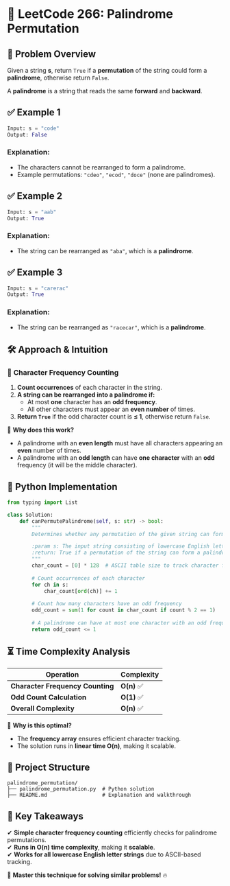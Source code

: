 # 📝 **LeetCode 266: Palindrome Permutation**  

## 📌 **Problem Overview**  

Given a string **s**, return `True` if a **permutation** of the string could form a **palindrome**, otherwise return `False`.  

A **palindrome** is a string that reads the same **forward** and **backward**.  

## ✅ **Example 1**  

```python
Input: s = "code"
Output: False
```

### **Explanation:**  
- The characters cannot be rearranged to form a palindrome.  
- Example permutations: `"cdeo"`, `"ecod"`, `"doce"` (none are palindromes).  

## ✅ **Example 2**  

```python
Input: s = "aab"
Output: True
```

### **Explanation:**  
- The string can be rearranged as `"aba"`, which is a **palindrome**.  

## ✅ **Example 3**  

```python
Input: s = "carerac"
Output: True
```

### **Explanation:**  
- The string can be rearranged as `"racecar"`, which is a **palindrome**.  

## 🛠 **Approach & Intuition**  

### 🔹 **Character Frequency Counting**  
1. **Count occurrences** of each character in the string.  
2. **A string can be rearranged into a palindrome if:**  
   - At most **one** character has an **odd frequency**.  
   - All other characters must appear an **even number** of times.  
3. **Return `True`** if the odd character count is **≤ 1**, otherwise return `False`.  

📌 **Why does this work?**  
- A palindrome with an **even length** must have all characters appearing an **even** number of times.  
- A palindrome with an **odd length** can have **one character** with an **odd** frequency (it will be the middle character).  

## 📝 **Python Implementation**  

```python
from typing import List

class Solution:
    def canPermutePalindrome(self, s: str) -> bool:
        """
        Determines whether any permutation of the given string can form a palindrome.

        :param s: The input string consisting of lowercase English letters.
        :return: True if a permutation of the string can form a palindrome, otherwise False.
        """
        char_count = [0] * 128  # ASCII table size to track character frequencies
        
        # Count occurrences of each character
        for ch in s:
            char_count[ord(ch)] += 1
        
        # Count how many characters have an odd frequency
        odd_count = sum(1 for count in char_count if count % 2 == 1)
        
        # A palindrome can have at most one character with an odd frequency
        return odd_count <= 1

```

## ⏳ **Time Complexity Analysis**  

| Operation | Complexity |
|-----------|------------|
| **Character Frequency Counting** | **O(n)** ✅ |
| **Odd Count Calculation** | **O(1)** ✅ |
| **Overall Complexity** | **O(n)** ✅ |

🔹 **Why is this optimal?**  
- The **frequency array** ensures efficient character tracking.  
- The solution runs in **linear time O(n)**, making it scalable.  

## 📂 **Project Structure**  

```
palindrome_permutation/
├── palindrome_permutation.py  # Python solution
├── README.md                  # Explanation and walkthrough
```

## 🎯 **Key Takeaways**  
✔ **Simple character frequency counting** efficiently checks for palindrome permutations.  
✔ **Runs in O(n) time complexity**, making it **scalable**.  
✔ **Works for all lowercase English letter strings** due to ASCII-based tracking.  

🚀 **Master this technique for solving similar problems!** 🔥  
